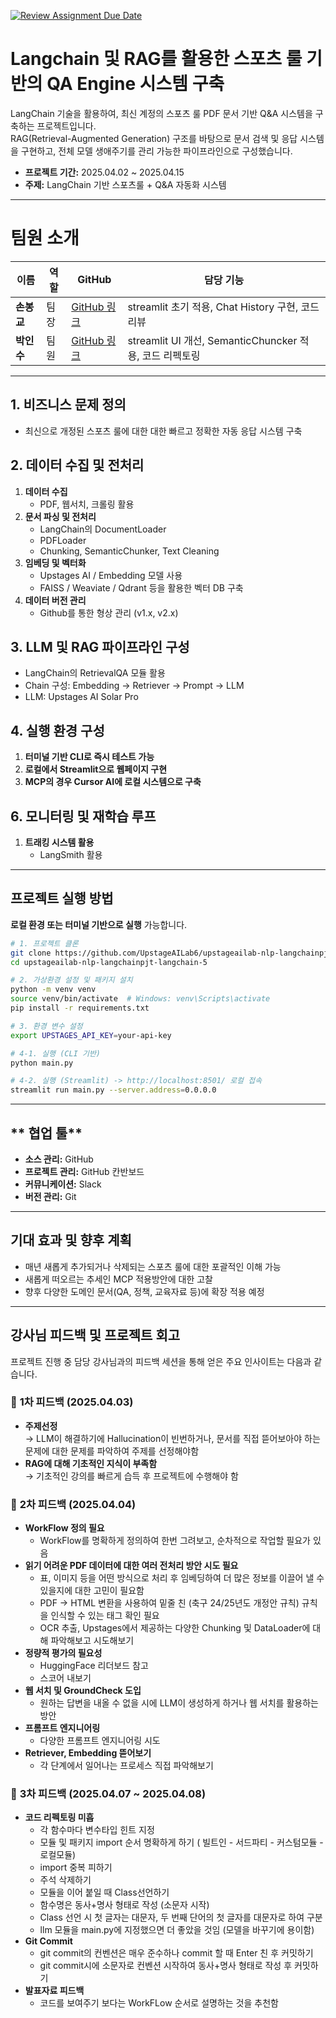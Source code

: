 [![Review Assignment Due Date](https://classroom.github.com/assets/deadline-readme-button-22041afd0340ce965d47ae6ef1cefeee28c7c493a6346c4f15d667ab976d596c.svg)](https://classroom.github.com/a/5BS4k7bR)
# **Langchain 및 RAG를 활용한 스포츠 룰 기반의 QA Engine 시스템 구축**

LangChain 기술을 활용하여, 최신 계정의 스포츠 룰 PDF 문서 기반 Q&A 시스템을 구축하는 프로젝트입니다.  
RAG(Retrieval-Augmented Generation) 구조를 바탕으로 문서 검색 및 응답 시스템을 구현하고, 전체 모델 생애주기를 관리 가능한 파이프라인으로 구성했습니다.

- **프로젝트 기간:** 2025.04.02 ~ 2025.04.15  
- **주제:** LangChain 기반 스포츠룰  + Q&A 자동화 시스템  

---

# **팀원 소개**

| 이름      | 역할             | GitHub                | 담당 기능                                         |
|-----------|------------------|------------------------|--------------------------------------------------|
| **손봉교** | 팀장  | [GitHub 링크](https://github.com/imsonn94)       | streamlit 초기 적용, Chat History 구현, 코드 리뷰 |
| **박인수** | 팀원 | [GitHub 링크](https://github.com/insu97)       | streamlit UI 개선, SemanticChuncker 적용, 코드 리펙토링 |


---

## **1. 비즈니스 문제 정의**
- 최신으로 개정된 스포츠 룰에 대한 대한 빠르고 정확한 자동 응답 시스템 구축

## **2. 데이터 수집 및 전처리**
1. **데이터 수집**
   - PDF, 웹서치, 크롤링 활용
2. **문서 파싱 및 전처리**
   - LangChain의 DocumentLoader
   - PDFLoader
   - Chunking, SemanticChunker, Text Cleaning
3. **임베딩 및 벡터화**
   - Upstages AI / Embedding 모델 사용
   - FAISS / Weaviate / Qdrant 등을 활용한 벡터 DB 구축
4. **데이터 버전 관리**
   - Github를 통한 형상 관리 (v1.x, v2.x)

## **3. LLM 및 RAG 파이프라인 구성**
- LangChain의 RetrievalQA 모듈 활용
- Chain 구성: Embedding → Retriever → Prompt → LLM
- LLM: Upstages AI Solar Pro

## **4. 실행 환경 구성**
1. **터미널 기반 CLI로 즉시 테스트 가능**
2. **로컬에서 Streamlit으로 웹페이지 구현**
3. **MCP의 경우 Cursor AI에 로컬 시스템으로 구축**

## **6. 모니터링 및 재학습 루프**
1. **트래킹 시스템 활용**
   - LangSmith 활용

---

## **프로젝트 실행 방법**

**로컬 환경 또는 터미널 기반으로 실행** 가능합니다.

```bash
# 1. 프로젝트 클론
git clone https://github.com/UpstageAILab6/upstageailab-nlp-langchainpjt-langchain-5.git
cd upstageailab-nlp-langchainpjt-langchain-5

# 2. 가상환경 설정 및 패키지 설치
python -m venv venv
source venv/bin/activate  # Windows: venv\Scripts\activate
pip install -r requirements.txt

# 3. 환경 변수 설정
export UPSTAGES_API_KEY=your-api-key

# 4-1. 실행 (CLI 기반)
python main.py

# 4-2. 실행 (Streamlit) -> http://localhost:8501/ 로컬 접속
streamlit run main.py --server.address=0.0.0.0

```

---

## ** 협업 툴**

- **소스 관리:** GitHub
- **프로젝트 관리:** GitHub 칸반보드
- **커뮤니케이션:** Slack
- **버전 관리:** Git

---

## **기대 효과 및 향후 계획**
- 매년 새롭게 추가되거나 삭제되는 스포츠 룰에 대한 포괄적인 이해 가능
- 새롭게 떠오르는 추세인 MCP 적용방안에 대한 고찰
- 향후 다양한 도메인 문서(QA, 정책, 교육자료 등)에 확장 적용 예정

---
## **강사님 피드백 및 프로젝트 회고**

프로젝트 진행 중 담당 강사님과의 피드백 세션을 통해 얻은 주요 인사이트는 다음과 같습니다.

### 📌 **1차 피드백 (2025.04.03)**
- **주제선정**  
  → LLM이 해결하기에 Hallucination이 빈번하거나, 문서를 직접 뜯어보아야 하는 문제에 대한 문제를 파악하여 주제를 선정해야함
- **RAG에 대해 기초적인 지식이 부족함**  
  → 기초적인 강의를 빠르게 습득 후 프로젝트에 수행해야 함

### 📌 **2차 피드백 (2025.04.04)**
- **WorkFlow 정의 필요**  
  - WorkFlow를 명확하게 정의하여 한번 그려보고, 순차적으로 작업할 필요가 있음
- **읽기 어려운 PDF 데이터에 대한 여러 전처리 방안 시도 필요**  
  - 표, 이미지 등을 어떤 방식으로 처리 후 임베딩하여 더 많은 정보를 이끌어 낼 수 있을지에 대한 고민이 필요함
  - PDF -> HTML 변환을 사용하여 밑줄 친 (축구 24/25년도 개정안 규칙) 규칙을 인식할 수 있는 태그 확인 필요
  - OCR 추출, Upstages에서 제공하는 다양한 Chunking 및 DataLoader에 대해 파악해보고 시도해보기
- **정량적 평가의 필요성**
  - HuggingFace 리더보드 참고
  - 스코어 내보기
- **웹 서치 및 GroundCheck 도입**
  - 원하는 답변을 내올 수 없을 시에 LLM이 생성하게 하거나 웹 서치를 활용하는 방안
- **프롬프트 엔지니어링**
  - 다양한 프롬프트 엔지니어링 시도
- **Retriever, Embedding 뜯어보기**
  - 각 단계에서 일어나는 프로세스 직접 파악해보기 

### 📌 **3차 피드백 (2025.04.07 ~ 2025.04.08)**
- **코드 리펙토링 미흡**
  - 각 함수마다 변수타입 힌트 지정
  - 모듈 및 패키지 import 순서 명확하게 하기 ( 빌트인 - 서드파티 - 커스텀모듈 - 로컬모듈)
  - import 중복 피하기
  - 주석 삭제하기
  - 모듈을 이어 붙일 때 Class선언하기
  - 함수명은 동사+명사 형태로 작성 (소문자 시작)
  - Class 선언 시 첫 글자는 대문자, 두 번째 단어의 첫 글자를 대문자로 하여 구분
  - llm 모듈을 main.py에 지정했으면 더 좋았을 것임 (모델을 바꾸기에 용이함)
- **Git Commit**   
  - git commit의 컨벤션은 매우 준수하나 commit 할 때 Enter 친 후 커밋하기
  - git commit시에 소문자로 컨벤션 시작하여 동사+명사 형태로 작성 후 커밋하기
- **발표자료 피드백**  
  - 코드를 보여주기 보다는 WorkFLow 순서로 설명하는 것을 추천함
